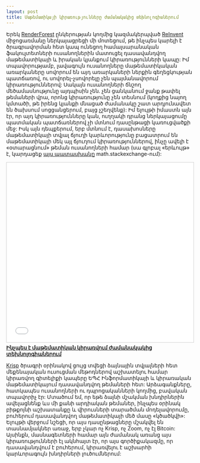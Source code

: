 ```yaml
---
layout: post
title: Մաթեմատիկայի կիրառությունները ժամանակակից տեխնոլոգիաներում
---
```


Երեկ [RenderForest](http://renderforest.com/) ընկերության կողմից կազմակերպված [ReInvent](http://reinvent.am/) միջոցառմանը ներկայացրեցի մի մոտեցում, թե ինչպես կարելի է ծրագրավորման հետ կապ ունեցող համալսարանական ֆակուլտետների ուսանողներին մատուցել դասավանդվող մաթեմատիկայի և իրական կյանքում կիրառությունների կապը: Իմ տպավորությամբ, լավագույն ուսանողները մաթեմատիկական առարկաները սովորում են այդ առարկաների ներքին գեղեցկության պատճառով, ու սովորել-չսովորելը չեն պայմանավորում կիրառություններով: Սակայն ուսանողների ճնշող մեծամասնությունը այդպիսին չեն․ չեն ցանկանում ջանք թափել թեմաների վրա, որոնց կիրառությունը չեն տեսնում (կողքից նայող կմտածի, թե իրենց կյանքի մնացած ժամանակը շատ արդյունավետ են ծախսում սոցցանցերում, բայց չշեղվենք): Իմ ելույթի իմաստն այն էր, որ այդ կիրառությունները կան, ուղղակի դրանց ներկայացումը պատմական պատճառներով չի մտնում դասընթացի կառուցվածքի մեջ: Իսկ այն դեպքերում, երբ մտնում է, դասախոսները մաթեմատիկայի տվյալ ճյուղի կարևորությունը բացատրում են մաթեմատիկայի մեկ այլ ճյուղում կիրառություններով, ինչը ավելի է «օտարացնում» թեման ուսանողների համար (սա գլոբալ «երևույթ» է, կարդացեք [այս պատասխանը](https://math.stackexchange.com/a/456280/34787) math.stackexchange-ում):

<iframe src="//www.slideshare.net/slideshow/embed_code/key/mQFHQGFDIFpqZX" width="595" height="485" frameborder="0" marginwidth="0" marginheight="0" scrolling="no" style="border:1px solid #CCC; border-width:1px; margin-bottom:5px; max-width: 100%;" allowfullscreen> </iframe> 

<div style="margin-bottom:5px"> <strong> <a href="//www.slideshare.net/YerevaNN/ss-249081934" title="Ինչպես է մաթեմատիկան կիրառվում ժամանակակից տեխնոլոգիաներում " target="_blank">Ինչպես է մաթեմատիկան կիրառվում ժամանակակից տեխնոլոգիաներում </a> </strong> </div>


[Krisp](http://krisp.ai/) ծրագրի օրինակով ցույց տվեցի ձայնային տվյալների հետ մեքենայական ուսուցման մեթոդներով աշխատելու համար կիրառվող գիտելիքի կապերը ԵՊՀ Ինֆորմատիկայի և կիրառական մաթեմատիկայում դասավանդվող թեմաների հետ: Արձագանքները, հատկապես ուսանողների ու դպրոցականների կողմից, բավական տպավորիչ էր: Մտածում եմ, որ եթե ձայնի մշակման խնդիրներին ավելացնենք ևս մի քանի արդիական թեմաներ, ինչպես օրինակ բիթքոյնի աշխատանքը և վիրուսների տարածման մոդելավորումը, բուհերում դասավանդվող մաթեմատիկայի մեծ մասը «կծածկվի»: Ելույթի վերջում նշեցի, որ այս դասընթացները մշակվել են տասնամյակներ առաջ, երբ չկար ոչ Krisp, ոչ Zoom, ոչ էլ Bitcoin: Այսինքն, մասնագետների համար այն ժամանակ առանց այս կիրառությունների էլ ակնհայտ էր, որ այս գործիքակազմը, որ դասավանդվում է բուհերում, կիրառվելու է աշխարհի կարևորագույն խնդիրների լուծումներում:
